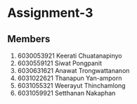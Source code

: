 # Assignment-3
## Members
1.  6030053921  Keerati Chuatanapinyo
2.  6030559121  Siwat Pongpanit
3.  6030631621  Anawat Trongwattananon
4.  6031022621  Thanapun Yan-amporn
5.  6031055321  Weerayut Thinchamlong
6.  6031059921  Setthanan Nakaphan

